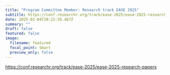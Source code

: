 ```yaml
---
title: "Program Committee Member: Research track EASE 2025"
subtitle: https://conf.researchr.org/track/ease-2025/ease-2025-research-papers
date: 2025-02-04T20:22:59.467Z
summary: ""
draft: false
featured: false
image:
  filename: featured
  focal_point: Smart
  preview_only: false
---
```

https://conf.researchr.org/track/ease-2025/ease-2025-research-papers